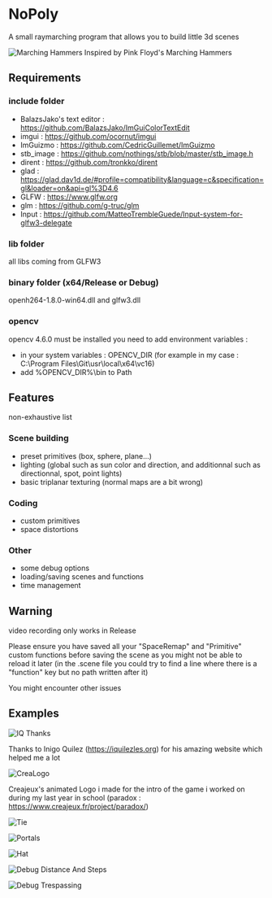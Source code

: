 # NoPoly
A small raymarching program that allows you to build little 3d scenes

![Marching Hammers](http://i.imgur.com/bRWJ2hZ.gif)
Inspired by Pink Floyd's Marching Hammers

## Requirements
### include folder
- BalazsJako's text editor : https://github.com/BalazsJako/ImGuiColorTextEdit
- imgui : https://github.com/ocornut/imgui
- ImGuizmo : https://github.com/CedricGuillemet/ImGuizmo
- stb_image : https://github.com/nothings/stb/blob/master/stb_image.h
- dirent : https://github.com/tronkko/dirent
- glad : https://glad.dav1d.de/#profile=compatibility&language=c&specification=gl&loader=on&api=gl%3D4.6
- GLFW : https://www.glfw.org
- glm : https://github.com/g-truc/glm
- Input : https://github.com/MatteoTrembleGuede/Input-system-for-glfw3-delegate

### lib folder
all libs coming from GLFW3

### binary folder (x64/Release or Debug)
openh264-1.8.0-win64.dll and glfw3.dll

### opencv
opencv 4.6.0 must be installed
you need to add environment variables :
- in your system variables : OPENCV_DIR <path to opencv directory containing bin and lib folders> (for example in my case : C:\Program Files\Git\usr\local\x64\vc16)
- add %OPENCV_DIR%\bin to Path

## Features
non-exhaustive list
### Scene building
- preset primitives (box, sphere, plane...)
- lighting (global such as sun color and direction, and additionnal such as directionnal, spot, point lights)
- basic triplanar texturing (normal maps are a bit wrong)

### Coding
- custom primitives
- space distortions

### Other
- some debug options
- loading/saving scenes and functions
- time management

## Warning
video recording only works in Release

Please ensure you have saved all your "SpaceRemap" and "Primitive" custom functions before saving the scene as you might not be able to reload it later (in the .scene file you could try to find a line where there is a "function" key but no path written after it)

You might encounter other issues

## Examples
![IQ Thanks](https://i.imgur.com/r22yhqq.gif)

Thanks to Inigo Quilez (https://iquilezles.org) for his amazing website which helped me a lot

![CreaLogo](https://i.imgur.com/co4mV0w.gif)

Creajeux's animated Logo i made for the intro of the game i worked on during my last year in school (paradox : https://www.creajeux.fr/project/paradox/)

![Tie](https://i.imgur.com/mH3RgDF.gif)

![Portals](https://i.imgur.com/y2BKBaD.gif)

![Hat](https://i.imgur.com/v9T23lu.png)

![Debug Distance And Steps](https://i.imgur.com/hd6nPso.png)

![Debug Trespassing](https://i.imgur.com/fYHoWAJ.png)

